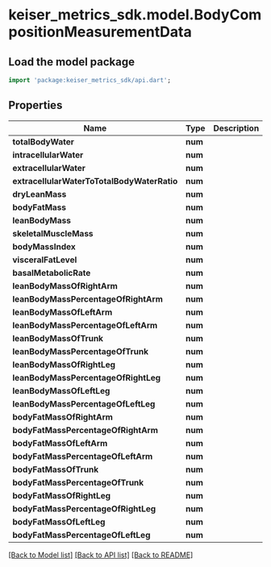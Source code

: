 # keiser_metrics_sdk.model.BodyCompositionMeasurementData

## Load the model package
```dart
import 'package:keiser_metrics_sdk/api.dart';
```

## Properties
Name | Type | Description | Notes
------------ | ------------- | ------------- | -------------
**totalBodyWater** | **num** |  | [optional] 
**intracellularWater** | **num** |  | [optional] 
**extracellularWater** | **num** |  | [optional] 
**extracellularWaterToTotalBodyWaterRatio** | **num** |  | [optional] 
**dryLeanMass** | **num** |  | [optional] 
**bodyFatMass** | **num** |  | [optional] 
**leanBodyMass** | **num** |  | [optional] 
**skeletalMuscleMass** | **num** |  | [optional] 
**bodyMassIndex** | **num** |  | [optional] 
**visceralFatLevel** | **num** |  | [optional] 
**basalMetabolicRate** | **num** |  | [optional] 
**leanBodyMassOfRightArm** | **num** |  | [optional] 
**leanBodyMassPercentageOfRightArm** | **num** |  | [optional] 
**leanBodyMassOfLeftArm** | **num** |  | [optional] 
**leanBodyMassPercentageOfLeftArm** | **num** |  | [optional] 
**leanBodyMassOfTrunk** | **num** |  | [optional] 
**leanBodyMassPercentageOfTrunk** | **num** |  | [optional] 
**leanBodyMassOfRightLeg** | **num** |  | [optional] 
**leanBodyMassPercentageOfRightLeg** | **num** |  | [optional] 
**leanBodyMassOfLeftLeg** | **num** |  | [optional] 
**leanBodyMassPercentageOfLeftLeg** | **num** |  | [optional] 
**bodyFatMassOfRightArm** | **num** |  | [optional] 
**bodyFatMassPercentageOfRightArm** | **num** |  | [optional] 
**bodyFatMassOfLeftArm** | **num** |  | [optional] 
**bodyFatMassPercentageOfLeftArm** | **num** |  | [optional] 
**bodyFatMassOfTrunk** | **num** |  | [optional] 
**bodyFatMassPercentageOfTrunk** | **num** |  | [optional] 
**bodyFatMassOfRightLeg** | **num** |  | [optional] 
**bodyFatMassPercentageOfRightLeg** | **num** |  | [optional] 
**bodyFatMassOfLeftLeg** | **num** |  | [optional] 
**bodyFatMassPercentageOfLeftLeg** | **num** |  | [optional] 

[[Back to Model list]](../README.md#documentation-for-models) [[Back to API list]](../README.md#documentation-for-api-endpoints) [[Back to README]](../README.md)


